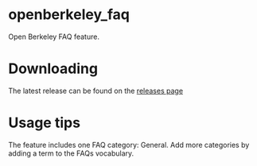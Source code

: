 openberkeley_faq
====================

Open Berkeley FAQ feature. 

# Downloading #
The latest release can be found on the [releases page](https://github.com/ucb-ist-drupal/openberkeley_faq/releases/tag/7.x-0.1-alpha1)

# Usage tips #
The feature includes one FAQ category: General. Add more categories by adding a term to the FAQs vocabulary.
